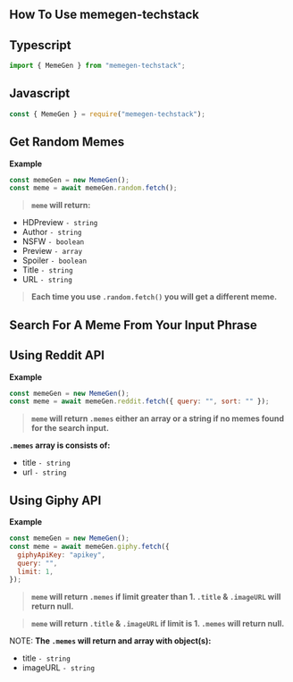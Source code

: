 ## How To Use memegen-techstack

## Typescript

```ts
import { MemeGen } from "memegen-techstack";
```

## Javascript

```js
const { MemeGen } = require("memegen-techstack");
```

## Get Random Memes

**Example**

```js
const memeGen = new MemeGen();
const meme = await memeGen.random.fetch();
```

> **`meme` will return:**

- HDPreview `- string`
- Author `- string`
- NSFW `- boolean`
- Preview `- array`
- Spoiler `- boolean`
- Title `- string`
- URL `- string`

> **Each time you use `.random.fetch()` you will get a different meme.**

## Search For A Meme From Your Input Phrase

## Using Reddit API

**Example**

```js
const memeGen = new MemeGen();
const meme = await memeGen.reddit.fetch({ query: "", sort: "" });
```

> **`meme` will return `.memes` either an array or a string if no memes found for the search input.**

**`.memes` array is consists of:**

- title `- string`
- url `- string`

## Using Giphy API

**Example**

```js
const memeGen = new MemeGen();
const meme = await memeGen.giphy.fetch({
  giphyApiKey: "apikey",
  query: "",
  limit: 1,
});
```

> **`meme` will return `.memes` if limit greater than 1. `.title` & `.imageURL` will return null.**

> **`meme` will return `.title` & `.imageURL` if limit is 1. `.memes` will return null.**

NOTE: **The `.memes` will return and array with object(s):**

- title `- string`
- imageURL `- string`
